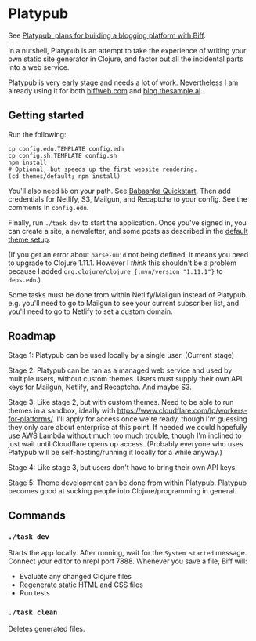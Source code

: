 # Platypub

See [Platypub: plans for building a blogging platform with Biff](https://biffweb.com/p/platypub-plans/).

In a nutshell, Platypub is an attempt to take the experience of writing your
own static site generator in Clojure, and factor out all the incidental parts
into a web service.

Platypub is very early stage and needs a lot of work. Nevertheless I am already using it for both
[biffweb.com](https://biffweb.com) and [blog.thesample.ai](https://blog.thesample.ai/).

## Getting started

Run the following:

```
cp config.edn.TEMPLATE config.edn
cp config.sh.TEMPLATE config.sh
npm install
# Optional, but speeds up the first website rendering.
(cd themes/default; npm install)
```

You'll also need `bb` on your path. See [Babashka
Quickstart](https://github.com/babashka/babashka#quickstart). Then add
credentials for Netlify, S3, Mailgun, and Recaptcha to your config. See the
comments in `config.edn`.

Finally, run `./task dev` to start the application. Once you've signed in, you can create a site, a newsletter,
and some posts as described in the [default theme setup](https://github.com/jacobobryant/platypub/tree/master/themes/default#setup).

(If you get an error about `parse-uuid` not being defined, it means you need to
upgrade to Clojure 1.11.1. However I _think_ this shouldn't be a problem
because I added `org.clojure/clojure {:mvn/version "1.11.1"}` to `deps.edn`.)

Some tasks must be done from within Netlify/Mailgun instead of Platypub. e.g.
you'll need to go to Mailgun to see your current subscriber list, and you'll
need to go to Netlify to set a custom domain.

## Roadmap

Stage 1: Platypub can be used locally by a single user. (Current stage)

Stage 2: Platypub can be ran as a managed web service and used by multiple users, without
custom themes. Users must supply their own API keys for Mailgun, Netlify, and Recaptcha. And
maybe S3.

Stage 3: Like stage 2, but with custom themes. Need to be able to run themes in
a sandbox, ideally with https://www.cloudflare.com/lp/workers-for-platforms/.
I'll apply for access once we're ready, though I'm guessing they only care
about enterprise at this point. If needed we could hopefully use AWS Lambda
without much too much trouble, though I'm inclined to just wait until
Cloudflare opens up access. (Probably everyone who uses Platypub will be self-hosting/running it
locally for a while anyway.)

Stage 4: Like stage 3, but users don't have to bring their own API keys.

Stage 5: Theme development can be done from within Platypub. Platypub becomes
good at sucking people into Clojure/programming in general.

## Commands

### `./task dev`

Starts the app locally. After running, wait for the `System started` message.
Connect your editor to nrepl port 7888. Whenever you save a file, Biff will:

 - Evaluate any changed Clojure files
 - Regenerate static HTML and CSS files
 - Run tests

### `./task clean`

Deletes generated files.

<!--
Uncomment this after we get to stage 2.

### `./task deploy`

`rsync`s config files to the server, deploys code via `git push`, and restarts
the app process on the server (via git push hook). You must set up a server
first. See [Production](https://biffweb.com/docs/#production).

### `./task soft-deploy`

`rsync`s config and code to the server, then `eval`s any changed files and
regenerates HTML and CSS files. Does not refresh or restart.

### `./task refresh`

Reloads code and restarts the system via `clojure.tools.namespace.repl/refresh`
(on the server). To do this in local development, evaluate
`(com.biffweb/refresh)` with your editor.

### `./task restart`

Restarts the app process via `systemctl restart app` (on the server).

### `./task logs`

Tail the server's application logs.

### `./task prod-repl`

Open an SSH tunnel so you can connect to the server via nREPL.

### `./task prod-dev`

Runs `./task logs` and `./task prod-repl`. In addition, whenever you save a
file, it will be copied to the server (via rsync) and evaluated, after which
HTML and CSS will be regenerated.
-->
